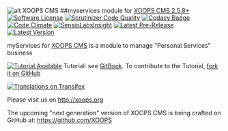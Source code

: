![alt XOOPS CMS](http://xoops.org/images/logoXoops4GithubRepository.png)
##myservices module for  [XOOPS CMS 2.5.8+](https://xoops.org)
[![Software License](https://img.shields.io/badge/license-GPL-brightgreen.svg?style=flat)](LICENSE)
[![Scrutinizer Code Quality](https://img.shields.io/scrutinizer/g/mambax7/myservices.svg?style=flat)](https://scrutinizer-ci.com/g/mambax7/myservices/?branch=master)
[![Codacy Badge](https://api.codacy.com/project/badge/Grade/75c75ab42460433a95afa6e2a314974a)](https://www.codacy.com/app/mambax7/myservices_2)
[![Code Climate](https://img.shields.io/codeclimate/github/mambax7/myservices.svg?style=flat)](https://codeclimate.com/github/mambax7/myservices)
[![SensioLabsInsight](https://insight.sensiolabs.com/projects/dc1413e0-bffa-426c-a14f-ac408dad5699/mini.png)](https://insight.sensiolabs.com/projects/dc1413e0-bffa-426c-a14f-ac408dad5699)
[![Latest Pre-Release](https://img.shields.io/github/tag/mambax7/myservices.svg?style=flat)](https://github.com/mambax7/myservices/tags/)
[![Latest Version](https://img.shields.io/github/release/mambax7/myservices.svg?style=flat)](https://github.com/mambax7/myservices/releases/)

myServices for [XOOPS CMS](http://xoops.org) is a module to manage "Personal Services" business

[![Tutorial Available](http://xoops.org/images/tutorial-available-blue.svg)](https://www.gitbook.com/book/xoops/myservices-tutorial/) Tutorial: see [GitBook](https://www.gitbook.com/book/xoops/myservices-tutorial/).
To contribute to the Tutorial, [fork it on GitHub](https://github.com/XoopsDocs/myservices-tutorial)

[![Translations on Transifex](http://xoops.org/images/translations-transifex-blue.svg)](https://www.transifex.com/xoops)

Please visit us on http://xoops.org

The upcoming "next generation" version of XOOPS CMS is being crafted on GitHub at: https://github.com/XOOPS

